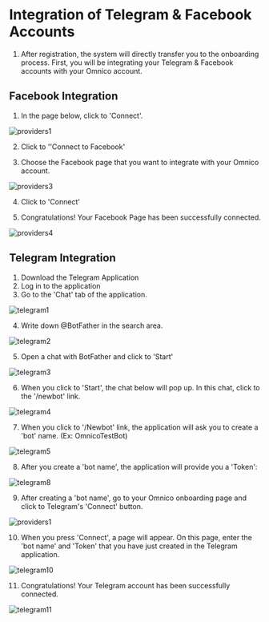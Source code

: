 # Integration of Telegram & Facebook Accounts

1. After registration, the system will directly transfer you to the onboarding process. First, you will be integrating your Telegram & Facebook accounts with your Omnico account.

## Facebook Integration

1. In the page below, click to 'Connect'.

![providers1](../img/providers1.png)

2. Click to ''Connect to Facebook'

3. Choose the Facebook page that you want to integrate with your Omnico account. 

![providers3](../img/providers3.png)

4. Click to 'Connect'

5. Congratulations! Your Facebook Page has been successfully connected.  

![providers4](../img/providers4.png)

## Telegram Integration

1. Download the Telegram Application
2. Log in to the application
3. Go to the 'Chat' tab of the application.

![telegram1](../img/telegram1.jpg)

4. Write down @BotFather in the search area.  

![telegram2](../img/telegram2.PNG)

5. Open a chat with BotFather and click to 'Start' 

![telegram3](../img/telegram3.PNG)

6. When you click to 'Start', the chat below will pop up. In this chat, click to the '/newbot' link.

![telegram4](../img/telegram4.png)

7. When you click to '/Newbot' link, the application will ask you to create a 'bot' name. (Ex: OmnicoTestBot)

![telegram5](../img/telegram5.PNG)

8. After you create a 'bot name', the application will provide you a 'Token':

![telegram8](../img/telegram8.png)

9. After creating a 'bot name', go to your Omnico onboarding page and click to Telegram's 'Connect' button. 

![providers1](../img/providers1.png)

10. When you press 'Connect', a page will appear. On this page, enter the 'bot name' and 'Token' that you have just created in the Telegram application.

![telegram10](../img/telegram10.png)

11. Congratulations! Your Telegram account has been successfully connected.  

![telegram11](../img/telegram11.png)



